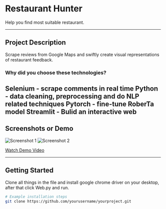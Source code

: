# Restaurant Hunter
Help you find most suitable restaurant.

---

## Project Description

Scrape reviews from Google Maps and swiftly create visual representations of restaurant feedback. 

### Why did you choose these technologies?

Selenium - scrape comments in real time
Python - data cleaning, preprocessing and do NLP related techniques
Pytorch - fine-tune RoberTa model
Streamlit - Bulid an interactive web
---

## Screenshots or Demo

![Screenshot 1](screenshot1.png)
![Screenshot 2](screenshot2.png)

[Watch Demo Video](demo_video_url)

---

## Getting Started
Clone all things in the file and install google chrome driver on your desktop, after that click Web.py and run.

```bash
# Example installation steps
git clone https://github.com/yourusername/yourproject.git
